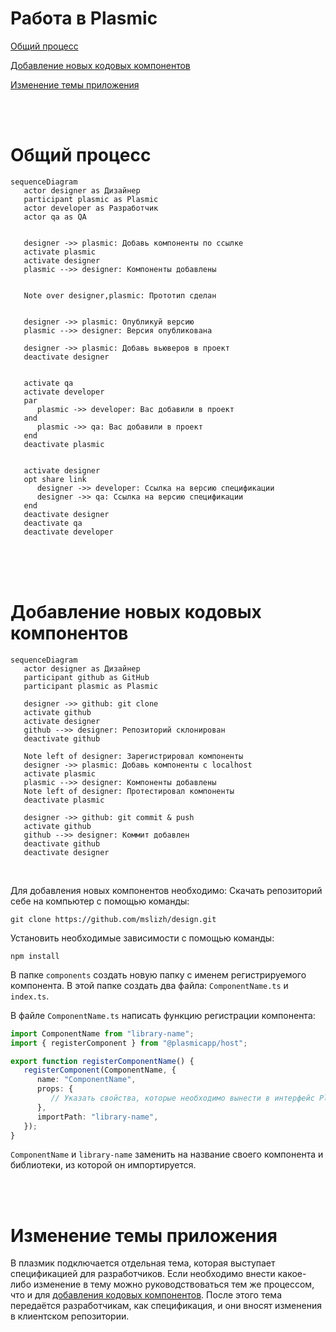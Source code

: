 # Работа в Plasmic

[Общий процесс](#общий-процесс)

[Добавление новых кодовых компонентов](#добавление-новых-кодовых-компонентов)

[Изменение темы приложения](#изменение-темы-приложения)

<br/>
<br/>

# Общий процесс

```mermaid
sequenceDiagram
   actor designer as Дизайнер
   participant plasmic as Plasmic
   actor developer as Разработчик
   actor qa as QA


   designer ->> plasmic: Добавь компоненты по ссылке
   activate plasmic
   activate designer
   plasmic -->> designer: Компоненты добавлены


   Note over designer,plasmic: Прототип сделан


   designer ->> plasmic: Опубликуй версию
   plasmic -->> designer: Версия опубликована

   designer ->> plasmic: Добавь вьюверов в проект
   deactivate designer


   activate qa
   activate developer
   par
      plasmic ->> developer: Вас добавили в проект
   and
      plasmic ->> qa: Вас добавили в проект
   end
   deactivate plasmic


   activate designer
   opt share link
      designer ->> developer: Ссылка на версию спецификации
      designer ->> qa: Ссылка на версию спецификации
   end
   deactivate designer
   deactivate qa
   deactivate developer
```

<br />
<br />
<br />

# Добавление новых кодовых компонентов

```mermaid
sequenceDiagram
   actor designer as Дизайнер
   participant github as GitHub
   participant plasmic as Plasmic

   designer ->> github: git clone
   activate github
   activate designer
   github -->> designer: Репозиторий склонирован
   deactivate github

   Note left of designer: Зарегистрировал компоненты
   designer ->> plasmic: Добавь компоненты c localhost
   activate plasmic
   plasmic -->> designer: Компоненты добавлены
   Note left of designer: Протестировал компоненты
   deactivate plasmic

   designer ->> github: git commit & push
   activate github
   github -->> designer: Коммит добавлен
   deactivate github
   deactivate designer
```

<br />

Для добавления новых компонентов необходимо:
Скачать репозиторий себе на компьютер с помощью команды:

```
git clone https://github.com/mslizh/design.git
```

Установить необходимые зависимости c помощью команды:

```
npm install
```

В папке `components` создать новую папку с именем регистрируемого компонента. В этой папке создать два файла: `ComponentName.ts` и `index.ts`.

В файле `ComponentName.ts` написать функцию регистрации компонента:

```ts
import ComponentName from "library-name";
import { registerComponent } from "@plasmicapp/host";

export function registerComponentName() {
   registerComponent(ComponentName, {
      name: "ComponentName",
      props: {
         // Указать свойства, которые необходимо вынести в интерфейс Plasmic.
      },
      importPath: "library-name",
   });
}
```

`ComponentName` и `library-name` заменить на название своего компонента и библиотеки, из которой он импортируется.

<br />
<br />

# Изменение темы приложения

В плазмик подключается отдельная тема, которая выступает спецификацией для разработчиков. Если необходимо внести какое-либо изменение в тему можно руководствоваться тем же процессом, что и для [добавления кодовых компонентов](#добавление-новых-кодовых-компонентов). После этого тема передаётся разработчикам, как спецификация, и они вносят изменения в клиентском репозитории.
